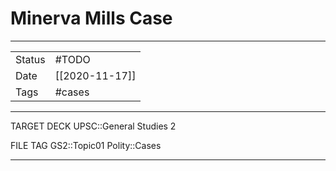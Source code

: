 # Minerva Mills Case

***

|        |                |
| ------ | -------------- |
| Status | #TODO          |
| Date   | [[2020-11-17]] |
| Tags   | #cases         |

***

TARGET DECK
UPSC::General Studies 2

FILE TAG
GS2::Topic01 Polity::Cases

***
